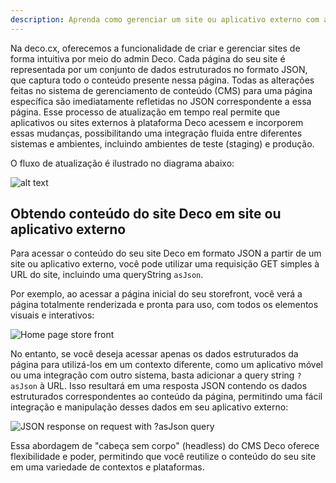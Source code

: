 ```yaml
---
description: Aprenda como gerenciar um site ou aplicativo externo com a Deco
---
```


Na deco.cx, oferecemos a funcionalidade de criar e gerenciar sites de forma intuitiva por meio do admin Deco. Cada página do seu site é representada por um conjunto de dados estruturados no formato JSON, que captura todo o conteúdo presente nessa página. Todas as alterações feitas no sistema de gerenciamento de conteúdo (CMS) para uma página específica são imediatamente refletidas no JSON correspondente a essa página. Esse processo de atualização em tempo real permite que aplicativos ou sites externos à plataforma Deco acessem e incorporem essas mudanças, possibilitando uma integração fluida entre diferentes sistemas e ambientes, incluindo ambientes de teste (staging) e produção.

O fluxo de atualização é ilustrado no diagrama abaixo:

![alt text](/docs/headless-cms/change-flow.png)

## Obtendo conteúdo do site Deco em site ou aplicativo externo

Para acessar o conteúdo do seu site Deco em formato JSON a partir de um site ou aplicativo externo, você pode utilizar uma requisição GET simples à URL do site, incluindo uma queryString `asJson`.

Por exemplo, ao acessar a página inicial do seu storefront, você verá a página totalmente renderizada e pronta para uso, com todos os elementos visuais e interativos:

![Home page store front](/docs/headless-cms/site.png)

No entanto, se você deseja acessar apenas os dados estruturados da página para utilizá-los em um contexto diferente, como um aplicativo móvel ou uma integração com outro sistema, basta adicionar a query string `?asJson` à URL. Isso resultará em uma resposta JSON contendo os dados estruturados correspondentes ao conteúdo da página, permitindo uma fácil integração e manipulação desses dados em seu aplicativo externo:

![JSON response on request with ?asJson query](/docs/headless-cms/asjson.png)

Essa abordagem de "cabeça sem corpo" (headless) do CMS Deco oferece flexibilidade e poder, permitindo que você reutilize o conteúdo do seu site em uma variedade de contextos e plataformas.
